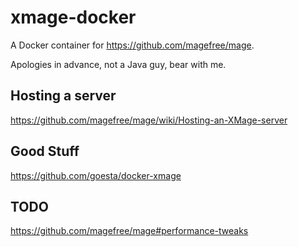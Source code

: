 # xmage-docker

A Docker container for <https://github.com/magefree/mage>.

Apologies in advance, not a Java guy, bear with me.

## Hosting a server

<https://github.com/magefree/mage/wiki/Hosting-an-XMage-server>

## Good Stuff

<https://github.com/goesta/docker-xmage>

## TODO

<https://github.com/magefree/mage#performance-tweaks>

